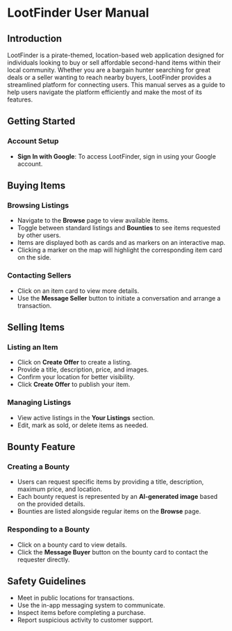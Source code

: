 # LootFinder User Manual

## Introduction
LootFinder is a pirate-themed, location-based web application designed for individuals looking to buy or sell affordable second-hand items within their local community. Whether you are a bargain hunter searching for great deals or a seller wanting to reach nearby buyers, LootFinder provides a streamlined platform for connecting users. This manual serves as a guide to help users navigate the platform efficiently and make the most of its features.

## Getting Started

### Account Setup
- **Sign In with Google**: To access LootFinder, sign in using your Google account.

## Buying Items

### Browsing Listings
- Navigate to the **Browse** page to view available items.
- Toggle between standard listings and **Bounties** to see items requested by other users.
- Items are displayed both as cards and as markers on an interactive map.
- Clicking a marker on the map will highlight the corresponding item card on the side.

### Contacting Sellers
- Click on an item card to view more details.
- Use the **Message Seller** button to initiate a conversation and arrange a transaction.

## Selling Items

### Listing an Item
- Click on **Create Offer** to create a listing.
- Provide a title, description, price, and images.
- Confirm your location for better visibility.
- Click **Create Offer** to publish your item.

### Managing Listings
- View active listings in the **Your Listings** section.
- Edit, mark as sold, or delete items as needed.

## Bounty Feature

### Creating a Bounty
- Users can request specific items by providing a title, description, maximum price, and location.
- Each bounty request is represented by an **AI-generated image** based on the provided details.
- Bounties are listed alongside regular items on the **Browse** page.

### Responding to a Bounty
- Click on a bounty card to view details.
- Click the **Message Buyer** button on the bounty card to contact the requester directly.

## Safety Guidelines
- Meet in public locations for transactions.
- Use the in-app messaging system to communicate.
- Inspect items before completing a purchase.
- Report suspicious activity to customer support.
